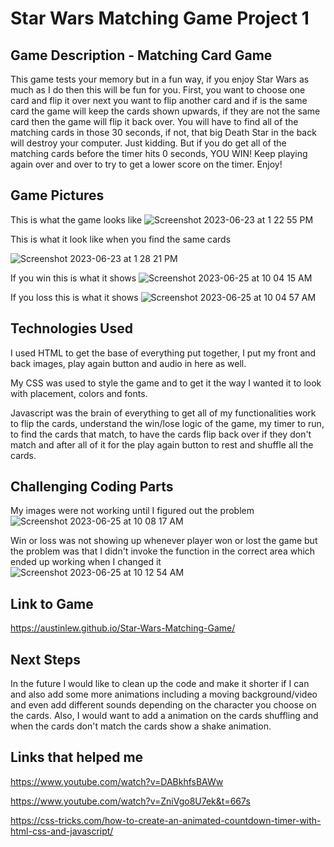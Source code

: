 # Star Wars Matching Game Project 1


## Game Description - Matching Card Game
This game tests your memory but in a fun way, if you enjoy Star Wars as much as I do then this will be fun for you. First, you want to choose one card and flip it over next you want to flip another card and if is the same card the game will keep the cards shown upwards, if they are not the same card then the game will flip it back over. You will have to find all of the matching cards in those 30 seconds, if not, that big Death Star in the back will destroy your computer. Just kidding. But if you do get all of the matching cards before the timer hits 0 seconds, YOU WIN! Keep playing again over and over to try to get a lower score on the timer. Enjoy!

## Game Pictures
This is what the game looks like
![Screenshot 2023-06-23 at 1 22 55 PM](https://github.com/anandpatel48/SEI-BlackJack/assets/134661556/7f185aac-4004-445f-9d2a-fade6fa45b63)

This is what it look like when you find the same cards

![Screenshot 2023-06-23 at 1 28 21 PM](https://github.com/anandpatel48/SEI-BlackJack/assets/134661556/992180fe-6405-4921-a579-bdc0e30dea51)

If you win this is what it shows
![Screenshot 2023-06-25 at 10 04 15 AM](https://github.com/anandpatel48/SEI-BlackJack/assets/134661556/0d71cd6c-4f3b-4a42-a508-5e9551ce3313)


If you loss this is what it shows
![Screenshot 2023-06-25 at 10 04 57 AM](https://github.com/anandpatel48/SEI-BlackJack/assets/134661556/39aad612-b1bc-4677-9b4a-b6280d01fe6a)


## Technologies Used
I used HTML to get the base of everything put together, I put my front and back images, play again button and audio in here as well.

My CSS was used to style the game and to get it the way I wanted it to look with placement, colors and fonts.

Javascript was the brain of everything to get all of my functionalities work to flip the cards, understand the win/lose logic of the game, my timer to run, to find the cards that match, to have the cards flip back over if they don't match and after all of it for the play again button to rest and shuffle all the cards.

## Challenging Coding Parts
My images were not working until I figured out the problem
![Screenshot 2023-06-25 at 10 08 17 AM](https://github.com/anandpatel48/SEI-BlackJack/assets/134661556/004a6356-23ab-4028-9193-e9bba70014f7)


Win or loss was not showing up whenever player won or lost the game but the problem was that I didn't invoke the function in the correct area which ended up working when I changed it
![Screenshot 2023-06-25 at 10 12 54 AM](https://github.com/anandpatel48/SEI-BlackJack/assets/134661556/72bd998c-ceaf-4fce-9a9c-f84b01af772e)

## Link to Game
https://austinlew.github.io/Star-Wars-Matching-Game/

## Next Steps
In the future I would like to clean up the code and make it shorter if I can and also add some more animations including a moving background/video and even add different sounds depending on the character you choose on the cards. Also, I would want to add a animation on the cards shuffling and when the cards don't match the cards show a shake animation. 

## Links that helped me
https://www.youtube.com/watch?v=DABkhfsBAWw


https://www.youtube.com/watch?v=ZniVgo8U7ek&t=667s


https://css-tricks.com/how-to-create-an-animated-countdown-timer-with-html-css-and-javascript/
